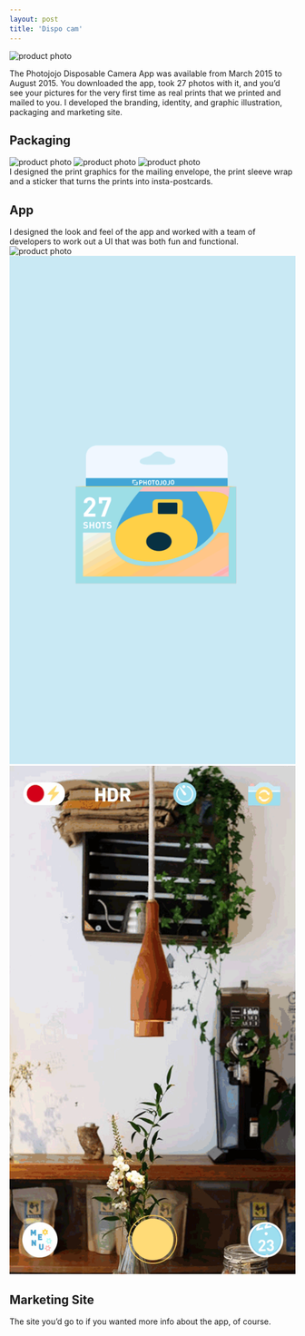 ```yaml
---
layout: post
title: 'Dispo cam'
---
```

<img src="/assets/img/projects/dispo-cam/thumbnail.gif" alt="product photo" class="image">

The Photojojo Disposable Camera App was available from March 2015 to August 2015. You downloaded the app, took 27 photos with it, and you’d see your pictures for the very first time as real prints that we printed and mailed to you. I developed the branding, identity, and graphic illustration, packaging and marketing site.

## Packaging
<div class="image-row-3">
<img src="/assets/img/projects/dispo-cam/thumbnail-30.jpg" alt="product photo" class="image">
<img src="/assets/img/projects/dispo-cam/thumbnail-31.jpg" alt="product photo" class="image">
<img src="/assets/img/projects/dispo-cam/thumbnail-32.jpg" alt="product photo" class="image">
</div>
I designed the print graphics for the mailing envelope, the print sleeve wrap and a sticker that turns the prints into insta-postcards.

## App
I designed the look and feel of the app and worked with a team of developers to work out a UI that was both fun and functional.
<img src="/assets/img/projects/dispo-cam/thumbnail-34.jpg" alt="product photo" class="image">
<img src="/assets/img/projects/dispo-cam/buy-new-roll-2-Converted-1.gif" alt="product photo" class="image">
<img src="/assets/img/projects/dispo-cam/finished-roll-3.gif" alt="product photo" class="image">

## Marketing Site
The site you’d go to if you wanted more info about the app, of course.

